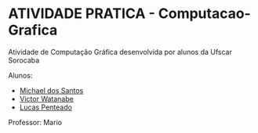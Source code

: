 # ATIVIDADE PRATICA - Computacao-Grafica
Atividade de Computação Gráfica desenvolvida por alunos da Ufscar Sorocaba

Alunos:  
* [Michael dos Santos](https://github.com/Michael-Santos)
* [Victor Watanabe](https://github.com/victorhwmn)
* [Lucas Penteado](http://github.com)

Professor: Mario

